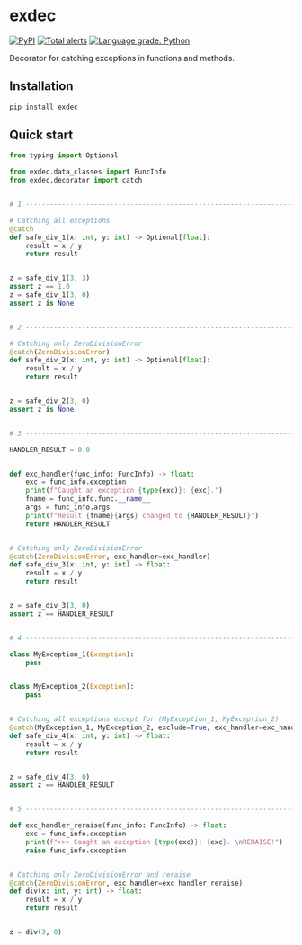 # exdec

[![PyPI](https://img.shields.io/pypi/v/exdec)](https://pypi.org/project/exdec) [![Total alerts](https://img.shields.io/lgtm/alerts/g/EvgeniyBurdin/exdec.svg?logo=lgtm&logoWidth=18)](https://lgtm.com/projects/g/EvgeniyBurdin/exdec/alerts/) [![Language grade: Python](https://img.shields.io/lgtm/grade/python/g/EvgeniyBurdin/exdec.svg?logo=lgtm&logoWidth=18)](https://lgtm.com/projects/g/EvgeniyBurdin/exdec/context:python)

Decorator for catching exceptions in functions and methods.

## Installation

```bash
pip install exdec
```

## Quick start

```python
from typing import Optional

from exdec.data_classes import FuncInfo
from exdec.decorator import catch


# 1 --------------------------------------------------------------------------

# Catching all exceptions
@catch
def safe_div_1(x: int, y: int) -> Optional[float]:
    result = x / y
    return result


z = safe_div_1(3, 3)
assert z == 1.0
z = safe_div_1(3, 0)
assert z is None


# 2 --------------------------------------------------------------------------

# Catching only ZeroDivisionError
@catch(ZeroDivisionError)
def safe_div_2(x: int, y: int) -> Optional[float]:
    result = x / y
    return result


z = safe_div_2(3, 0)
assert z is None


# 3 --------------------------------------------------------------------------

HANDLER_RESULT = 0.0


def exc_handler(func_info: FuncInfo) -> float:
    exc = func_info.exception
    print(f"Caught an exception {type(exc)}: {exc}.")
    fname = func_info.func.__name__
    args = func_info.args
    print(f"Result {fname}{args} changed to {HANDLER_RESULT}")
    return HANDLER_RESULT


# Catching only ZeroDivisionError
@catch(ZeroDivisionError, exc_handler=exc_handler)
def safe_div_3(x: int, y: int) -> float:
    result = x / y
    return result


z = safe_div_3(3, 0)
assert z == HANDLER_RESULT


# 4 --------------------------------------------------------------------------

class MyException_1(Exception):
    pass


class MyException_2(Exception):
    pass


# Catching all exceptions except for (MyException_1, MyException_2)
@catch(MyException_1, MyException_2, exclude=True, exc_handler=exc_handler)
def safe_div_4(x: int, y: int) -> float:
    result = x / y
    return result


z = safe_div_4(3, 0)
assert z == HANDLER_RESULT


# 5 --------------------------------------------------------------------------

def exc_handler_reraise(func_info: FuncInfo) -> float:
    exc = func_info.exception
    print(f">>> Caught an exception {type(exc)}: {exc}. \nRERAISE!")
    raise func_info.exception


# Catching only ZeroDivisionError and reraise
@catch(ZeroDivisionError, exc_handler=exc_handler_reraise)
def div(x: int, y: int) -> float:
    result = x / y
    return result


z = div(3, 0)
```

